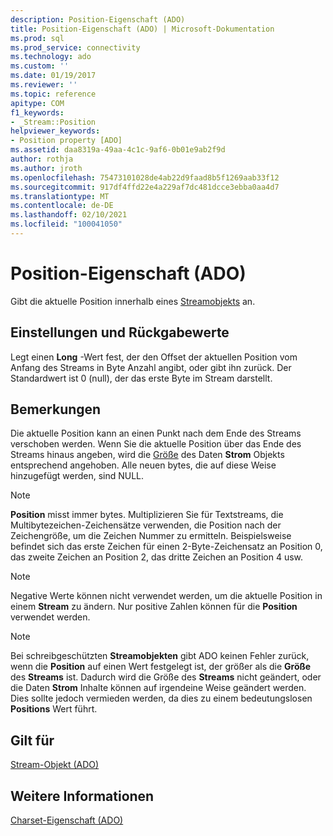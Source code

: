 ```yaml
---
description: Position-Eigenschaft (ADO)
title: Position-Eigenschaft (ADO) | Microsoft-Dokumentation
ms.prod: sql
ms.prod_service: connectivity
ms.technology: ado
ms.custom: ''
ms.date: 01/19/2017
ms.reviewer: ''
ms.topic: reference
apitype: COM
f1_keywords:
- _Stream::Position
helpviewer_keywords:
- Position property [ADO]
ms.assetid: daa8319a-49aa-4c1c-9af6-0b01e9ab2f9d
author: rothja
ms.author: jroth
ms.openlocfilehash: 75473101028de4ab22d9faad8b5f1269aab33f12
ms.sourcegitcommit: 917df4ffd22e4a229af7dc481dcce3ebba0aa4d7
ms.translationtype: MT
ms.contentlocale: de-DE
ms.lasthandoff: 02/10/2021
ms.locfileid: "100041050"
---
```

# <a name="position-property-ado"></a>Position-Eigenschaft (ADO)
Gibt die aktuelle Position innerhalb eines [Streamobjekts](./stream-object-ado.md) an.  
  
## <a name="settings-and-return-values"></a>Einstellungen und Rückgabewerte  
 Legt einen **Long** -Wert fest, der den Offset der aktuellen Position vom Anfang des Streams in Byte Anzahl angibt, oder gibt ihn zurück. Der Standardwert ist 0 (null), der das erste Byte im Stream darstellt.  
  
## <a name="remarks"></a>Bemerkungen  
 Die aktuelle Position kann an einen Punkt nach dem Ende des Streams verschoben werden. Wenn Sie die aktuelle Position über das Ende des Streams hinaus angeben, wird die [Größe](./size-property-ado-stream.md) des Daten **Strom** Objekts entsprechend angehoben. Alle neuen bytes, die auf diese Weise hinzugefügt werden, sind NULL.  
  
> [!NOTE]
>  **Position** misst immer bytes. Multiplizieren Sie für Textstreams, die Multibytezeichen-Zeichensätze verwenden, die Position nach der Zeichengröße, um die Zeichen Nummer zu ermitteln. Beispielsweise befindet sich das erste Zeichen für einen 2-Byte-Zeichensatz an Position 0, das zweite Zeichen an Position 2, das dritte Zeichen an Position 4 usw.  
  
> [!NOTE]
>  Negative Werte können nicht verwendet werden, um die aktuelle Position in einem **Stream** zu ändern. Nur positive Zahlen können für die **Position** verwendet werden.  
  
> [!NOTE]
>  Bei schreibgeschützten **Streamobjekten** gibt ADO keinen Fehler zurück, wenn die **Position** auf einen Wert festgelegt ist, der größer als die **Größe** des **Streams** ist. Dadurch wird die Größe des **Streams** nicht geändert, oder die Daten **Strom** Inhalte können auf irgendeine Weise geändert werden. Dies sollte jedoch vermieden werden, da dies zu einem bedeutungslosen **Positions** Wert führt.  
  
## <a name="applies-to"></a>Gilt für  
 [Stream-Objekt (ADO)](./stream-object-ado.md)  
  
## <a name="see-also"></a>Weitere Informationen  
 [Charset-Eigenschaft (ADO)](./charset-property-ado.md)
